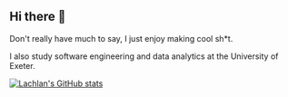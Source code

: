 ## Hi there 👋

Don't really have much to say, I just enjoy making cool sh*t.

I also study software engineering and data analytics at the University of Exeter.

[![Lachlan's GitHub stats](https://github-readme-stats.vercel.app/api?username=lachlan-cooney)](https://github.com/lachlan-cooney/github-readme-stats)
